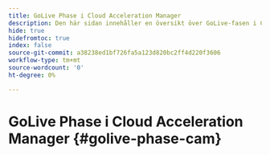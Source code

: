 ```yaml
---
title: GoLive Phase i Cloud Acceleration Manager
description: Den här sidan innehåller en översikt över GoLive-fasen i Cloud Acceleration Manager.
hide: true
hidefromtoc: true
index: false
source-git-commit: a38238ed1bf726fa5a123d820bc2ff4d220f3606
workflow-type: tm+mt
source-wordcount: '0'
ht-degree: 0%

---
```



# GoLive Phase i Cloud Acceleration Manager {#golive-phase-cam}
